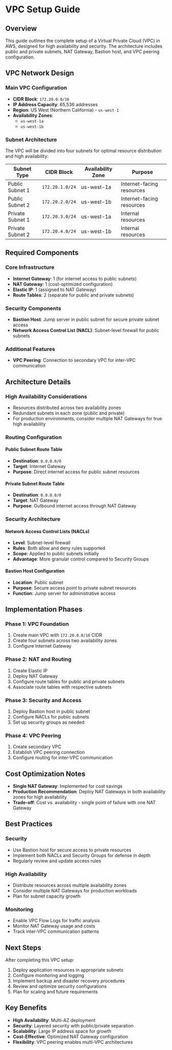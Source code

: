 # VPC Setup Guide

## Overview

This guide outlines the complete setup of a Virtual Private Cloud (VPC) in AWS, designed for high availability and security. The architecture includes public and private subnets, NAT Gateway, Bastion host, and VPC peering configuration.

## VPC Network Design

### Main VPC Configuration
- **CIDR Block**: `172.20.0.0/16`
- **IP Address Capacity**: 65,536 addresses
- **Region**: US West (Northern California) - `us-west-1`
- **Availability Zones**: 
  - `us-west-1a`
  - `us-west-1b`

### Subnet Architecture

The VPC will be divided into four subnets for optimal resource distribution and high availability:

| Subnet Type | CIDR Block | Availability Zone | Purpose |
|-------------|------------|-------------------|---------|
| Public Subnet 1 | `172.20.1.0/24` | us-west-1a | Internet-facing resources |
| Public Subnet 2 | `172.20.2.0/24` | us-west-1b | Internet-facing resources |
| Private Subnet 1 | `172.20.3.0/24` | us-west-1a | Internal resources |
| Private Subnet 2 | `172.20.4.0/24` | us-west-1b | Internal resources |

## Required Components

### Core Infrastructure
- **Internet Gateway**: 1 (for internet access to public subnets)
- **NAT Gateway**: 1 (cost-optimized configuration)
- **Elastic IP**: 1 (assigned to NAT Gateway)
- **Route Tables**: 2 (separate for public and private subnets)

### Security Components
- **Bastion Host**: Jump server in public subnet for secure private subnet access
- **Network Access Control List (NACL)**: Subnet-level firewall for public subnets

### Additional Features
- **VPC Peering**: Connection to secondary VPC for inter-VPC communication

## Architecture Details

### High Availability Considerations
- Resources distributed across two availability zones
- Redundant subnets in each zone (public and private)
- For production environments, consider multiple NAT Gateways for true high availability

### Routing Configuration

#### Public Subnet Route Table
- **Destination**: `0.0.0.0/0`
- **Target**: Internet Gateway
- **Purpose**: Direct internet access for public subnet resources

#### Private Subnet Route Table
- **Destination**: `0.0.0.0/0`
- **Target**: NAT Gateway
- **Purpose**: Outbound internet access through NAT Gateway

### Security Architecture

#### Network Access Control Lists (NACLs)
- **Level**: Subnet-level firewall
- **Rules**: Both allow and deny rules supported
- **Scope**: Applied to public subnets initially
- **Advantage**: More granular control compared to Security Groups

#### Bastion Host Configuration
- **Location**: Public subnet
- **Purpose**: Secure access point to private subnet resources
- **Function**: Jump server for administrative access

## Implementation Phases

### Phase 1: VPC Foundation
1. Create main VPC with `172.20.0.0/16` CIDR
2. Create four subnets across two availability zones
3. Configure Internet Gateway

### Phase 2: NAT and Routing
1. Create Elastic IP
2. Deploy NAT Gateway
3. Configure route tables for public and private subnets
4. Associate route tables with respective subnets

### Phase 3: Security and Access
1. Deploy Bastion host in public subnet
2. Configure NACLs for public subnets
3. Set up security groups as needed

### Phase 4: VPC Peering
1. Create secondary VPC
2. Establish VPC peering connection
3. Configure routing for inter-VPC communication

## Cost Optimization Notes

- **Single NAT Gateway**: Implemented for cost savings
- **Production Recommendation**: Deploy NAT Gateways in both availability zones for high availability
- **Trade-off**: Cost vs. availability - single point of failure with one NAT Gateway

## Best Practices

### Security
- Use Bastion host for secure access to private resources
- Implement both NACLs and Security Groups for defense in depth
- Regularly review and update access rules

### High Availability
- Distribute resources across multiple availability zones
- Consider multiple NAT Gateways for production workloads
- Plan for subnet capacity growth

### Monitoring
- Enable VPC Flow Logs for traffic analysis
- Monitor NAT Gateway usage and costs
- Track inter-VPC communication patterns

## Next Steps

After completing this VPC setup:
1. Deploy application resources in appropriate subnets
2. Configure monitoring and logging
3. Implement backup and disaster recovery procedures
4. Review and optimize security configurations
5. Plan for scaling and future requirements

## Key Benefits

- **High Availability**: Multi-AZ deployment
- **Security**: Layered security with public/private separation
- **Scalability**: Large IP address space for growth
- **Cost-Effective**: Optimized NAT Gateway configuration
- **Flexibility**: VPC peering enables multi-VPC architectures